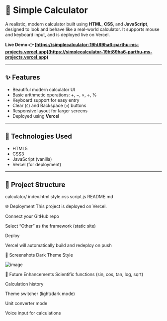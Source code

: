 # 📱 Simple Calculator

A realistic, modern calculator built using **HTML**, **CSS**, and **JavaScript**, designed to look and behave like a real-world calculator. It supports mouse and keyboard input, and is deployed live on Vercel.

**Live Demo 👉 [https://simplecalculator-19ht89ha6-parthu-ms-projects.vercel.app](https://simplecalculator-19ht89ha6-parthu-ms-projects.vercel.app)**

---

## ✨ Features

- Beautiful modern calculator UI  
- Basic arithmetic operations: +, −, ×, ÷, %  
- Keyboard support for easy entry  
- Clear (`C`) and Backspace (`⌫`) buttons  
- Responsive layout for larger screens  
- Deployed using **Vercel**

---

## 🚀 Technologies Used

- HTML5  
- CSS3  
- JavaScript (vanilla)  
- Vercel (for deployment)

---

## 📂 Project Structure

calculator/
index.html
style.css
script.js
README.md


🌐 Deployment
This project is deployed on Vercel.

Connect your GitHub repo

Select “Other” as the framework (static site)

Deploy

Vercel will automatically build and redeploy on push

📸 Screenshots
Dark Theme Style

![image](https://github.com/user-attachments/assets/bdd67a71-0385-4fe0-80fd-7e76d84978d1)


📌 Future Enhancements
Scientific functions (sin, cos, tan, log, sqrt)

Calculation history

Theme switcher (light/dark mode)

Unit converter mode

Voice input for calculations

